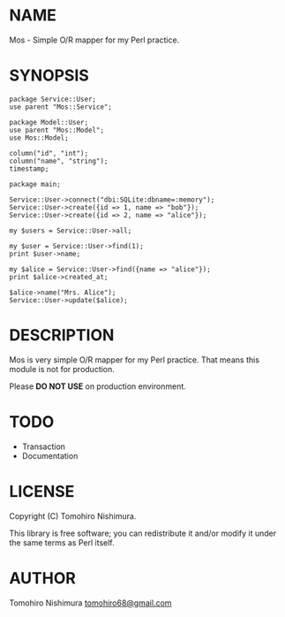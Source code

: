
# NAME

Mos - Simple O/R mapper for my Perl practice.

# SYNOPSIS

    package Service::User;
    use parent "Mos::Service";

    package Model::User;
    use parent "Mos::Model";
    use Mos::Model;

    column("id", "int");
    column("name", "string");
    timestamp;

    package main;

    Service::User->connect("dbi:SQLite:dbname=:memory");
    Service::User->create({id => 1, name => "bob"});
    Service::User->create({id => 2, name => "alice"});

    my $users = Service::User->all;

    my $user = Service::User->find(1);
    print $user->name;

    my $alice = Service::User->find({name => "alice"});
    print $alice->created_at;

    $alice->name("Mrs. Alice");
    Service::User->update($alice);

# DESCRIPTION

Mos is very simple O/R mapper for my Perl practice.
That means this module is not for production.

Please **DO NOT USE** on production environment.

# TODO

- Transaction
- Documentation

# LICENSE

Copyright (C) Tomohiro Nishimura.

This library is free software; you can redistribute it and/or modify
it under the same terms as Perl itself.

# AUTHOR

Tomohiro Nishimura <tomohiro68@gmail.com>
